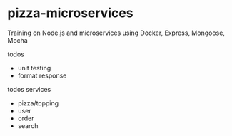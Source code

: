 # pizza-microservices
Training on Node.js and microservices using Docker, Express, Mongoose, Mocha

todos
- unit testing
- format response

todos services
- pizza/topping
- user
- order
- search
